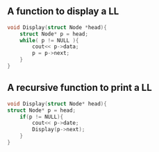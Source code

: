 ## A function to display a LL
```c++
void Display(struct Node *head){
	struct Node* p = head;
	while( p != NULL ){
		cout<< p->data;
		p = p->next;
	}
}
```

##  A recursive function to print a LL
```c++
void Display(struct Node* head){
struct Node* p = head;
	if(p != NULL){
		cout<< p->date;
		Display(p->next);
	}
}
```
